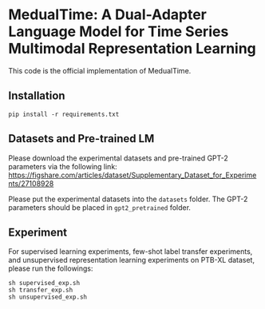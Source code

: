 # MedualTime: A Dual-Adapter  Language Model for Time Series Multimodal Representation Learning

This code is the official implementation of MedualTime.

## Installation

```
pip install -r requirements.txt
```

## Datasets and Pre-trained LM

Please download the experimental datasets and pre-trained GPT-2 parameters via the following link: https://figshare.com/articles/dataset/Supplementary_Dataset_for_Experiments/27108928

Please put the experimental datasets into the `datasets` folder. The GPT-2 parameters should be placed in `gpt2_pretrained` folder.

## Experiment


For supervised learning experiments, few-shot label transfer experiments, and unsupervised representation learning experiments on PTB-XL dataset, please run the followings:
```
sh supervised_exp.sh 
sh transfer_exp.sh 
sh unsupervised_exp.sh 
```

